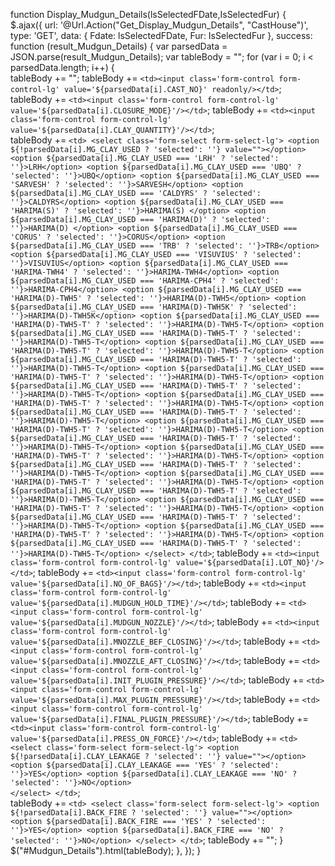 function Display_Mudgun_Details(lsSelectedFDate,IsSelectedFur) {                
                $.ajax({
                    url: '@Url.Action("Get_Display_Mudgun_Details", "CastHouse")',
                    type: 'GET',
                    data: { Fdate: lsSelectedFDate, Fur: IsSelectedFur },
                    success: function (result_Mudgun_Details) {
                        var parsedData = JSON.parse(result_Mudgun_Details);
                        var tableBody = "";
                        for (var i = 0; i < parsedData.length; i++) {                            
                            tableBody += "<tr>";
                            tableBody += `<td><input class='form-control form-control-lg' value='${parsedData[i].CAST_NO}' readonly/></td>`;
                            tableBody += `<td><input class='form-control form-control-lg' value='${parsedData[i].CLOSURE_MODE}'/></td>`;
                            tableBody += `<td><input class='form-control form-control-lg' value='${parsedData[i].CLAY_QUANTITY}'/></td>`;                            
                            tableBody += `<td>
                                                <select class='form-select form-select-lg'>
                                                <option ${!parsedData[i].MG_CLAY_USED ? 'selected': ''} value=""></option>
                                                <option ${parsedData[i].MG_CLAY_USED === 'LRH' ? 'selected': ''}>LRH</option>
                                                <option ${parsedData[i].MG_CLAY_USED === 'UBQ' ? 'selected': ''}>UBQ</option>
                                                <option ${parsedData[i].MG_CLAY_USED === 'SARVESH' ? 'selected': ''}>SARVESH</option>
                                                <option ${parsedData[i].MG_CLAY_USED === 'CALDYRS' ? 'selected': ''}>CALDYRS</option>
                                                <option ${parsedData[i].MG_CLAY_USED === 'HARIMA(S)' ? 'selected': ''}>HARIMA(S) </option>
                                                <option ${parsedData[i].MG_CLAY_USED === 'HARIMA(D)' ? 'selected': ''}>HARIMA(D) </option>
                                                <option ${parsedData[i].MG_CLAY_USED === 'CORUS' ? 'selected': ''}>CORUS</option>
                                                <option ${parsedData[i].MG_CLAY_USED === 'TRB' ? 'selected': ''}>TRB</option>
                                                <option ${parsedData[i].MG_CLAY_USED === 'VISUVIUS' ? 'selected': ''}>VISUVIUS</option>
                                                <option ${parsedData[i].MG_CLAY_USED === 'HARIMA-TWH4' ? 'selected': ''}>HARIMA-TWH4</option>
                                                <option ${parsedData[i].MG_CLAY_USED === 'HARIMA-CPH4' ? 'selected': ''}>HARIMA-CPH4</option>
                                                <option ${parsedData[i].MG_CLAY_USED === 'HARIMA(D)-TWH5' ? 'selected': ''}>HARIMA(D)-TWH5</option>
                                                <option ${parsedData[i].MG_CLAY_USED === 'HARIMA(D)-TWH5K' ? 'selected': ''}>HARIMA(D)-TWH5K</option>
                                                <option ${parsedData[i].MG_CLAY_USED === 'HARIMA(D)-TWH5-T' ? 'selected': ''}>HARIMA(D)-TWH5-T</option>
                                                <option ${parsedData[i].MG_CLAY_USED === 'HARIMA(D)-TWH5-T' ? 'selected': ''}>HARIMA(D)-TWH5-T</option>
                                                <option ${parsedData[i].MG_CLAY_USED === 'HARIMA(D)-TWH5-T' ? 'selected': ''}>HARIMA(D)-TWH5-T</option>
                                                <option ${parsedData[i].MG_CLAY_USED === 'HARIMA(D)-TWH5-T' ? 'selected': ''}>HARIMA(D)-TWH5-T</option>
                                                <option ${parsedData[i].MG_CLAY_USED === 'HARIMA(D)-TWH5-T' ? 'selected': ''}>HARIMA(D)-TWH5-T</option>
                                                <option ${parsedData[i].MG_CLAY_USED === 'HARIMA(D)-TWH5-T' ? 'selected': ''}>HARIMA(D)-TWH5-T</option>
                                                <option ${parsedData[i].MG_CLAY_USED === 'HARIMA(D)-TWH5-T' ? 'selected': ''}>HARIMA(D)-TWH5-T</option>
                                                <option ${parsedData[i].MG_CLAY_USED === 'HARIMA(D)-TWH5-T' ? 'selected': ''}>HARIMA(D)-TWH5-T</option>
                                                <option ${parsedData[i].MG_CLAY_USED === 'HARIMA(D)-TWH5-T' ? 'selected': ''}>HARIMA(D)-TWH5-T</option>
                                                <option ${parsedData[i].MG_CLAY_USED === 'HARIMA(D)-TWH5-T' ? 'selected': ''}>HARIMA(D)-TWH5-T</option>
                                                <option ${parsedData[i].MG_CLAY_USED === 'HARIMA(D)-TWH5-T' ? 'selected': ''}>HARIMA(D)-TWH5-T</option>
                                                <option ${parsedData[i].MG_CLAY_USED === 'HARIMA(D)-TWH5-T' ? 'selected': ''}>HARIMA(D)-TWH5-T</option>
                                                <option ${parsedData[i].MG_CLAY_USED === 'HARIMA(D)-TWH5-T' ? 'selected': ''}>HARIMA(D)-TWH5-T</option>
                                                <option ${parsedData[i].MG_CLAY_USED === 'HARIMA(D)-TWH5-T' ? 'selected': ''}>HARIMA(D)-TWH5-T</option>
                                                <option ${parsedData[i].MG_CLAY_USED === 'HARIMA(D)-TWH5-T' ? 'selected': ''}>HARIMA(D)-TWH5-T</option>
                                                <option ${parsedData[i].MG_CLAY_USED === 'HARIMA(D)-TWH5-T' ? 'selected': ''}>HARIMA(D)-TWH5-T</option>
                                                <option ${parsedData[i].MG_CLAY_USED === 'HARIMA(D)-TWH5-T' ? 'selected': ''}>HARIMA(D)-TWH5-T</option>
                                                <option ${parsedData[i].MG_CLAY_USED === 'HARIMA(D)-TWH5-T' ? 'selected': ''}>HARIMA(D)-TWH5-T</option>
                                                </select>
                                              </td>`;
                                                tableBody += `<td><input class='form-control form-control-lg' value='${parsedData[i].LOT_NO}'/></td>`;
                                                tableBody += `<td><input class='form-control form-control-lg' value='${parsedData[i].NO_OF_BAGS}'/></td>`;
                                                tableBody += `<td><input class='form-control form-control-lg' value='${parsedData[i].MUDGUN_HOLD_TIME}'/></td>`;
                                                tableBody += `<td><input class='form-control form-control-lg' value='${parsedData[i].MUDGUN_NOZZLE}'/></td>`;
                                                tableBody += `<td><input class='form-control form-control-lg' value='${parsedData[i].MNOZZLE_BEF_CLOSING}'/></td>`;
                                                tableBody += `<td><input class='form-control form-control-lg' value='${parsedData[i].MNOZZLE_AFT_CLOSING}'/></td>`;
                                                tableBody += `<td><input class='form-control form-control-lg' value='${parsedData[i].INIT_PLUGIN_PRESSURE}'/></td>`;
                                                tableBody += `<td><input class='form-control form-control-lg' value='${parsedData[i].MAX_PLUGIN_PRESSURE}'/></td>`;
                                                tableBody += `<td><input class='form-control form-control-lg' value='${parsedData[i].FINAL_PLUGIN_PRESSURE}'/></td>`;
                                                tableBody += `<td><input class='form-control form-control-lg' value='${parsedData[i].PRESS_ON_FORCE}'/></td>`;
                                                tableBody += `<td>
                                                <select class='form-select form-select-lg'>
                                                <option ${!parsedData[i].CLAY_LEAKAGE ? 'selected': ''} value=""></option>
                                                <option ${parsedData[i].CLAY_LEAKAGE === 'YES' ? 'selected': ''}>YES</option>
                                                <option ${parsedData[i].CLAY_LEAKAGE === 'NO' ? 'selected': ''}>NO</option>                                                
                                                </select>
                                              </td>`;                            
                            tableBody += `<td>
                                                <select class='form-select form-select-lg'>
                                                <option ${!parsedData[i].BACK_FIRE ? 'selected': ''} value=""></option>
                                                <option ${parsedData[i].BACK_FIRE === 'YES' ? 'selected': ''}>YES</option>
                                                <option ${parsedData[i].BACK_FIRE === 'NO' ? 'selected': ''}>NO</option>
                                                </select>
                                              </td>`;
                            tableBody += "</tr>";
                        }
                        $("#Mudgun_Details").html(tableBody);
                    },
                });
            }
